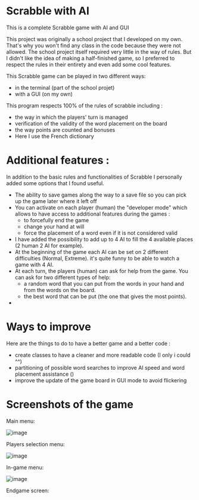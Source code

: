 # Scrabble with AI
This is a complete Scrabble game with AI and GUI

This project was originally a school project that I developed on my own. That's why you won't find any class in the code because they were not allowed.
The school project itself required very little in the way of rules. But I didn't like the idea of making a half-finished game, so I preferred to respect the rules in their entirety and even add some cool features.

This Scrabble game can be played in two different ways: 
  - in the terminal (part of the school projet)
  - with a GUI (on my own)

This program respects 100% of the rules of scrabble including :
  - the way in which the players' turn is managed
  - verification of the validity of the word placement on the board
  - the way points are counted and bonuses
  - Here I use the French dictionary

# Additional features :
In addition to the basic rules and functionalities of Scrabble I personally added some options that I found useful.

  - The ability to save games along the way to a save file so you can pick up the game later where it left off
  - You can activate on each player (human) the "developer mode" which allows to have access to additional features during the games :
    - to forcefully end the game
    - change your hand at will
    - force the placement of a word even if it is not considered valid
  - I have added the possibility to add up to 4 AI to fill the 4 available places (2 human 2 AI for example).
  - At the beginning of the game each AI can be set on 2 different difficulties (Normal, Extreme). it's quite funny to be able to watch a game with 4 AI.
  - At each turn, the players (human) can ask for help from the game. You can ask for two different types of help: 
    - a random word that you can put from the words in your hand and from the words on the board.
    - the best word that can be put (the one that gives the most points).
   -  

# Ways to improve
Here are the things to do to have a better game and a better code :
  - create classes to have a cleaner and more readable code (I only i could ^^)
  - partitioning of possible word searches to improve AI speed and word placement assistance ()
  - improve the update of the game board in GUI mode to avoid flickering

# Screenshots of the game
Main menu:

![image](https://user-images.githubusercontent.com/75265945/167265180-f13690ec-2fd1-4ffe-814b-10b9d5912f4e.png)

Players selection menu:

![image](https://user-images.githubusercontent.com/75265945/167265198-6c30b822-445f-4b01-9aa2-ee296aed3c26.png)

In-game menu:

![image](https://user-images.githubusercontent.com/75265945/167265423-8b1acb2d-fac6-463a-b670-578d02fcf8b8.png)

Endgame screen:



